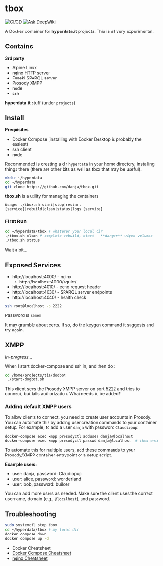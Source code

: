 # tbox

[![CI/CD](https://github.com/danja/tbox/actions/workflows/main.yml/badge.svg)](https://github.com/danja/tbox/actions/workflows/main.yml) [![Ask DeepWiki](https://deepwiki.com/badge.svg)](https://deepwiki.com/danja/tbox)


A Docker container for **hyperdata.it** projects. This is all very experimental.

## Contains

**3rd party**

- Alpine Linux
- nginx HTTP server
- Fuseki SPARQL server
- Prosody XMPP
- node
- ssh

**hyperdata.it** stuff (under `projects`)

## Install

**Prequisites**

* Docker Compose (installing with Docker Desktop is probably the easiest)
* ssh client
* node

Recommended is creating a dir `hyperdata` in your home directory, installing things there (there are other bits as well as tbox that may be useful). 

```sh
mkdir ~/hyperdata
cd ~/hyperdata
git clone https://github.com/danja/tbox.git
```

**tbox.sh** is a utility for managing the containers 

`Usage: ./tbox.sh start|stop|restart [service]|rebuild|clean|status|logs [service]`

### First Run

```sh
cd ~/hyperdata/tbox # whatever your local dir
./tbox.sh clean # complete rebuild, start - **danger** wipes volumes
./tbox.sh status
```
Wait a bit...

## Exposed Services

* http://localhost:4000/ - nginx 
  * http://localhost:4000/squirt/
* http://localhost:4010/ - echo request header
* http://localhost:4030/ - SPARQL server endpoints
* http://localhost:4040/ - health check

```sh
ssh root@localhost -p 2222
```
Password is `semem`

It may grumble about certs. If so, do the keygen command it suggests and try again.

## XMPP

*In-progress...*

When I start docker-compose and ssh in, and then do :
```sh
cd /home/projects/tia/dogbot
 ./start-dogbot.sh
``` 
This client sees the Prosody XMPP server on port 5222 and tries to connect, but fails authorization. What needs to be added?

### Adding default XMPP users

To allow clients to connect, you need to create user accounts in Prosody. You can automate this by adding user creation commands to your container setup. For example, to add a user `danja` with password `Claudiopup`:

```sh
docker-compose exec xmpp prosodyctl adduser danja@localhost
docker-compose exec xmpp prosodyctl passwd danja@localhost  # then enter 'Claudiopup' when prompted
```

To automate this for multiple users, add these commands to your Prosody/XMPP container entrypoint or a setup script.

**Example users:**
- user: danja, password: Claudiopup
- user: alice, password: wonderland
- user: bob, password: builder

You can add more users as needed. Make sure the client uses the correct username, domain (e.g., `@localhost`), and password.

## Troubleshooting

```sh
sudo systemctl stop tbox
cd ~/hyperdata/tbox # my local dir
docker compose down
docker compose up -d
```

- [Docker Cheatsheet](https://docs.docker.com/get-started/docker_cheatsheet.pdf)
- [Docker Compose Cheatsheet](https://devopscycle.com/pdfs/the-ultimate-docker-compose-cheat-sheet.pdf)
- [nginx Cheatsheet](https://www.docdroid.net/ooD0qnV/nginx-cheat-sheet-pdf)
